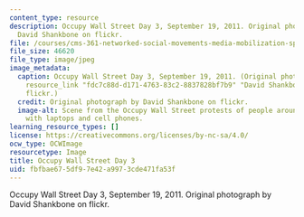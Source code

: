 ```yaml
---
content_type: resource
description: Occupy Wall Street Day 3, September 19, 2011. Original photograph by
  David Shankbone on flickr.
file: /courses/cms-361-networked-social-movements-media-mobilization-spring-2014/fbfbae675df97e42a9973cde471fa53f_cms-361s14.jpg
file_size: 46620
file_type: image/jpeg
image_metadata:
  caption: Occupy Wall Street Day 3, September 19, 2011. (Original photograph by {{%
    resource_link "fdc7c88d-d171-4763-83c2-8837828bf7b9" "David Shankbone" %}} on
    flickr.)
  credit: Original photograph by David Shankbone on flickr.
  image-alt: Scene from the Occupy Wall Street protests of people around a table covered
    with laptops and cell phones.
learning_resource_types: []
license: https://creativecommons.org/licenses/by-nc-sa/4.0/
ocw_type: OCWImage
resourcetype: Image
title: Occupy Wall Street Day 3
uid: fbfbae67-5df9-7e42-a997-3cde471fa53f
---
```

Occupy Wall Street Day 3, September 19, 2011. Original photograph by David Shankbone on flickr.